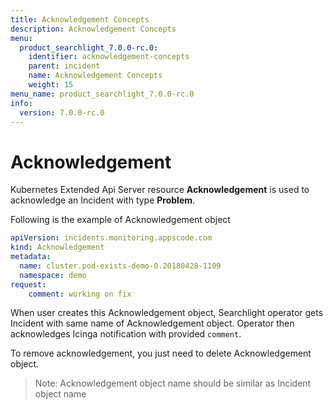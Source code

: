 ```yaml
---
title: Acknowledgement Concepts
description: Acknowledgement Concepts
menu:
  product_searchlight_7.0.0-rc.0:
    identifier: acknowledgement-concepts
    parent: incident
    name: Acknowledgement Concepts
    weight: 15
menu_name: product_searchlight_7.0.0-rc.0
info:
  version: 7.0.0-rc.0
---
```


# Acknowledgement

Kubernetes Extended Api Server resource **Acknowledgement** is used to acknowledge an Incident with type **Problem**. 

Following is the example of Acknowledgement object

```yaml
apiVersion: incidents.monitoring.appscode.com
kind: Acknowledgement
metadata:
  name: cluster.pod-exists-demo-0.20180428-1109
  namespace: demo
request:
    comment: working on fix
```

When user creates this Acknowledgement object, Searchlight operator gets Incident with same name of Acknowledgement object.
Operator then acknowledges Icinga notification with provided `comment`.

To remove acknowledgement, you just need to delete Acknowledgement object.

> Note: Acknowledgement object name should be similar as Incident object name